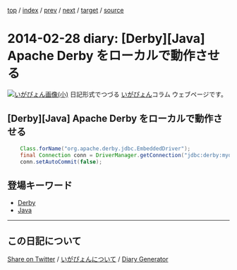 [top](https://igapyon.github.io/diary/) 
 / [index](https://igapyon.github.io/diary/2014/index.html) 
 / [prev](https://igapyon.github.io/diary/2014/ig140227.html) 
 / [next](https://igapyon.github.io/diary/2014/ig140303.html) 
 / [target](https://igapyon.github.io/diary/2014/ig140228.html) 
 / [source](https://github.com/igapyon/diary/blob/gh-pages/2014/ig140228.html.src.md) 

2014-02-28 diary: [Derby][Java] Apache Derby をローカルで動作させる
=====================================================================================================
[![いがぴょん画像(小)](https://igapyon.github.io/diary/images/iga200306s.jpg "いがぴょん")](https://igapyon.github.io/diary/memo/memoigapyon.html) 日記形式でつづる [いがぴょん](https://igapyon.github.io/diary/memo/memoigapyon.html)コラム ウェブページです。

## [Derby][Java] Apache Derby をローカルで動作させる


```java
    Class.forName("org.apache.derby.jdbc.EmbeddedDriver");
    final Connection conn = DriverManager.getConnection("jdbc:derby:mydb;create=true");
    conn.setAutoCommit(false);
```



## 登場キーワード

* [Derby](https://igapyon.github.io/diary/keyword/derby.html)
* [Java](https://igapyon.github.io/diary/keyword/java.html)

----------------------------------------------------------------------------------------------------

## この日記について

[Share on Twitter](https://twitter.com/intent/tweet?hashtags=igapyon%2Cdiary%2C%E3%81%84%E3%81%8C%E3%81%B4%E3%82%87%E3%82%93%2CDerby%2CJava&text=%5BDerby%5D%5BJava%5D+Apache+Derby+%E3%82%92%E3%83%AD%E3%83%BC%E3%82%AB%E3%83%AB%E3%81%A7%E5%8B%95%E4%BD%9C%E3%81%95%E3%81%9B%E3%82%8B&url=https%3A%2F%2Figapyon.github.io%2Fdiary%2F2014%2Fig140228.html) / [いがぴょんについて](https://igapyon.github.io/diary/memo/memoigapyon.html) / [Diary Generator](https://github.com/igapyon/igapyonv3)
